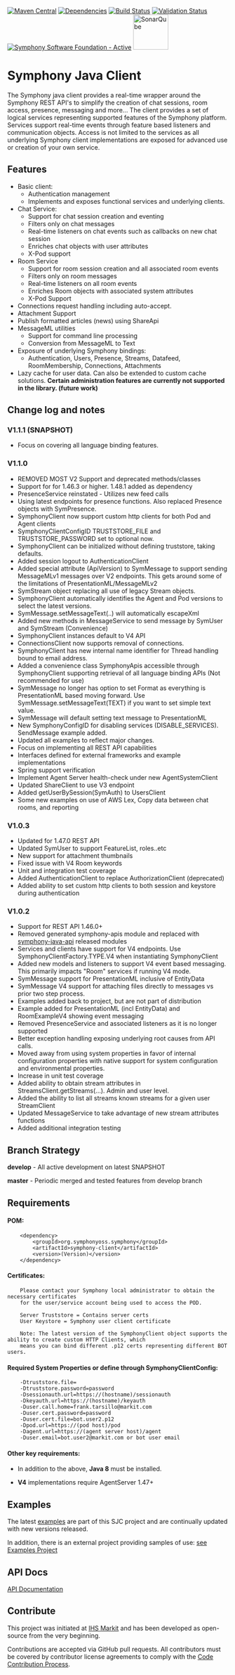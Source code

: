 [![Maven Central](https://img.shields.io/maven-central/v/org.symphonyoss.symphony/symphony-client.svg)](http://search.maven.org/#search%7Cga%7C1%7Cg%3Aorg.symphonyoss.symphony%20a%3Asymphony-client)
[![Dependencies](https://www.versioneye.com/user/projects/5770f47919424d000f2e0095/badge.svg?style=flat-square)](https://www.versioneye.com/user/projects/5770f47919424d000f2e0095)
[![Build Status](https://travis-ci.org/symphonyoss/symphony-java-client.svg)](https://travis-ci.org/symphonyoss/symphony-java-client)
[![Validation Status](https://scan.coverity.com/projects/9112/badge.svg?flat=1)](https://scan.coverity.com/projects/symphonyoss-symphony-java-client)
[![Symphony Software Foundation - Active](https://cdn.rawgit.com/symphonyoss/contrib-toolbox/master/images/ssf-badge-active.svg)](https://symphonyoss.atlassian.net/wiki/display/FM/Active)
<a href="https://sonarqube.com/overview?id=org.symphonyoss.symphony%3Asymphony-java-client"><img src="https://www.sonarqube.org/assets/logo-31ad3115b1b4b120f3d1efd63e6b13ac9f1f89437f0cf6881cc4d8b5603a52b4.svg" title="SonarQube" width="80"/></a>

Symphony Java Client
====================

The Symphony java client provides a real-time wrapper around the Symphony REST API's to simplify the creation of chat sessions, room access, presence, messaging and more...  The client provides a set of logical services representing supported features of the Symphony platform.  Services support real-time events through feature based listeners and communication objects.  Access is not limited to the services as all underlying Symphony client implementations are exposed for advanced use or creation of your own service.

## Features
* Basic client:
    * Authentication management
    * Implements and exposes functional services and underlying clients.
* Chat Service:
    * Support for chat session creation and eventing
    * Filters only on chat messages
    * Real-time listeners on chat events such as callbacks on new chat session
    * Enriches chat objects with user attributes
    * X-Pod support
* Room Service
    * Support for room session creation and all associated room events
    * Filters only on room messages
    * Real-time listeners on all room events
    * Enriches Room objects with associated system attributes
    * X-Pod Support
* Connections request handling including auto-accept.
* Attachment Support
* Publish formatted articles (news) using ShareApi
* MessageML utilities
    * Support for command line processing
    * Conversion from MessageML to Text
* Exposure of underlying Symphony bindings:
    * Authentication, Users, Presence, Streams, Datafeed, RoomMembership, Connections, Attachments
* Lazy cache for user data.  Can also be extended to custom cache solutions. 
**Certain administration features are currently not supported in the library. (future work)**



## Change log and notes

### V1.1.1 (SNAPSHOT)
* Focus on covering all language binding features. 


### V1.1.0 
* REMOVED MOST V2 Support and deprecated methods/classes
* Support for for 1.46.3 or higher. 1.48.1 added as dependency
* PresenceService reinstated - Utilizes new feed calls
* Using latest endpoints for presence functions.  Also replaced Presence objects with SymPresence.  
* SymphonyClient now support custom http clients for both Pod and Agent clients 
* SymphonyClientConfigID TRUSTSTORE_FILE and TRUSTSTORE_PASSWORD set to optional now.
* SymphonyClient can be initialized without defining truststore, taking defaults. 
* Added session logout to AuthenticationClient
* Added special attribute (ApiVersion) to SymMessage to support sending MessageMLv1 messages over V2 endpoints. This gets around some of the limitations of PresentationML/MessageMLv2
* SymStream object replacing all use of legacy Stream objects.
* SymphonyClient automatically identifies the Agent and Pod versions to select the latest versions.
* SymMessage.setMessageText(..) will automatically escapeXml
* Added new methods in MessageService to send message by SymUser and SymStream (Convenience)
* SymphonyClient instances default to V4 API
* ConnectionsClient now supports removal of connections.
* SymphonyClient has new internal name identifier for Thread handling bound to email address. 
* Added a convenience class SymphonyApis accessible through SymphonyClient supporting retrieval of all language binding APIs (Not recommended for use)
* SymMessage no longer has option to set Format as everything is PresentationML based moving forward.  Use SymMessage.setMessageText(TEXT) if you want to set simple text value.
* SymMessage will default setting text message to PresentationML
* New SymphonyConfigID for disabling services (DISABLE_SERVICES). SendMessage example added.
* Updated all examples to reflect major changes.
* Focus on implementing all REST API capabilities
* Interfaces defined for external frameworks and example implementations
* Spring support verification
* Implement Agent Server health-check under new AgentSystemClient
* Updated ShareClient to use V3 endpoint
* Added getUserBySession(SymAuth) to UsersClient
* Some new examples on use of AWS Lex, Copy data between chat rooms, and reporting




### V1.0.3
* Updated for 1.47.0 REST API
* Updated SymUser to support FeatureList, roles..etc
* New support for attachment thumbnails
* Fixed issue with V4 Room keywords
* Unit and integration test coverage
* Added AuthenticationClient to replace AuthorizationClient (deprecated)
* Added ability to set custom http clients to both session and keystore during authentication


### V1.0.2
* Support for REST API 1.46.0+
* Removed generated symphony-apis module and replaced with [symphony-java-api](https://github.com/symphonyoss/symphony-java-api) released modules
* Services and clients have support for V4 endpoints.  Use SymphonyClientFactory.TYPE.V4 when instantiating SymphonyClient
* Added new models and listeners to support V4 event based messaging.  This primarily impacts "Room" services if running V4 mode. 
* SymMessage support for PresentationML inclusive of EntityData
* SymMessage V4 support for attaching files directly to messages vs prior two step process.
* Examples added back to project, but are not part of distribution
* Example added for PresentationML (incl EntityData) and RoomExampleV4 showing event messaging
* Removed PresenceService and associated listeners as it is no longer supported
* Better exception handling exposing underlying root causes from API calls.
* Moved away from using system properties in favor of internal configuration properties with native support for system configuration and environmental properties.
* Increase in unit test coverage
* Added ability to obtain stream attributes in StreamsClient.getStreams(...).  Admin and user level.
* Added the ability to list all streams known streams for a given user StreamClient
* Updated MessageService to take advantage of new stream attributes functions
* Added additional integration testing




## Branch Strategy

**develop** - All active development on latest SNAPSHOT

**master**  - Periodic merged and tested features from develop branch



## Requirements

#### POM:

        <dependency>
            <groupId>org.symphonyoss.symphony</groupId>
            <artifactId>symphony-client</artifactId>
            <version>(Version)</version>
        </dependency>

#### Certificates:

        Please contact your Symphony local administrator to obtain the necessary certificates
        for the user/service account being used to access the POD.

        Server Truststore = Contains server certs
        User Keystore = Symphony user client certificate

        Note: The latest version of the SymphonyClient object supports the ability to create custom HTTP Clients, which
        means you can bind different .p12 certs representing different BOT users.


#### Required System Properties or define through SymphonyClientConfig:

        -Dtruststore.file=
        -Dtruststore.password=password
        -Dsessionauth.url=https://(hostname)/sessionauth
        -Dkeyauth.url=https://(hostname)/keyauth
        -Duser.call.home=frank.tarsillo@markit.com
        -Duser.cert.password=password
        -Duser.cert.file=bot.user2.p12
        -Dpod.url=https://(pod host)/pod
        -Dagent.url=https://(agent server host)/agent
        -Duser.email=bot.user2@markit.com or bot user email
       

#### Other key requirements: 

* In addition to the above, **Java 8** must be installed.

* **V4** implementations require AgentServer 1.47+


## Examples

The latest [examples](examples/) are part of this SJC project and are continually updated with new versions released. 

In addition, there is an external project providing samples of use: [see Examples Project](https://github.com/symphonyoss/symphony-java-sample-bots)


## API Docs
[API Documentation](http://symphonyoss.github.io/symphony-java-client/index.html)

## Contribute
This project was initiated at [IHS Markit](https://www.ihsmarkit.com) and has been developed as open-source from the very beginning.

Contributions are accepted via GitHub pull requests. All contributors must be covered by contributor license agreements to comply with the [Code Contribution Process](https://symphonyoss.atlassian.net/wiki/display/FM/Code+Contribution+Process).
